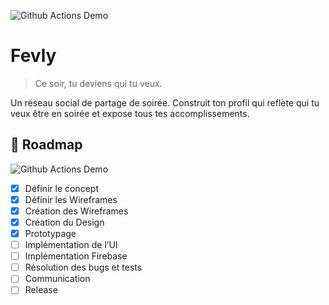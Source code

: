 
![Github Actions Demo](https://img.shields.io/badge/version-minimal-darkgreen)
# Fevly
> Ce soir, tu deviens qui tu veux.

Un réseau social de partage de soirée. Construit ton profil qui reflète qui tu veux être en soirée et expose tous tes accomplissements.
<!--Gérer vos soirées rapidement et simplement sur le tableau de board. Ajouter des produits à apporter, accepter des invitations et parcourir vos soirées n’a jamais été aussi facile. Organiser vos soirée en vous assurant de ne manquer de rien. Ajouter les courses que les invités doivent apporter et chatter directement avec tout les invités.Remporter des badges à la fin de chaque soirée et collectionner les avec vos amis !-->

## 📍 Roadmap
  
![Github Actions Demo](https://img.shields.io/badge/Dev_stage-UI_implem-yellowgreen)
 * [x] Définir le concept
 * [x] Définir les Wireframes
 * [x] Création des Wireframes
 * [x] Création du Design
 * [x] Prototypage
 * [ ] Implémentation de l’UI
 * [ ] Implémentation Firebase
 * [ ] Résolution des bugs et tests
 * [ ] Communication
 * [ ] Release
